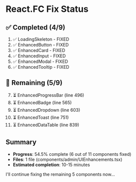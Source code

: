 # React.FC Fix Status

## ✅ Completed (4/9)
1. ✅ LoadingSkeleton - FIXED
2. ✅ EnhancedButton - FIXED  
3. ✅ EnhancedCard - FIXED
4. ✅ EnhancedInput - FIXED
5. ✅ EnhancedModal - FIXED
6. ✅ EnhancedTooltip - FIXED

## 🔄 Remaining (5/9)
7. ⏳ EnhancedProgressBar (line 496)
8. ⏳ EnhancedBadge (line 565)
9. ⏳ EnhancedDropdown (line 603)
10. ⏳ EnhancedToast (line 751)
11. ⏳ EnhancedDataTable (line 839)

## Summary
- **Progress**: 54.5% complete (6 out of 11 components fixed)
- **Files**: 1 file (components/admin/UIEnhancements.tsx)
- **Estimated completion**: 10-15 minutes

I'll continue fixing the remaining 5 components now...
